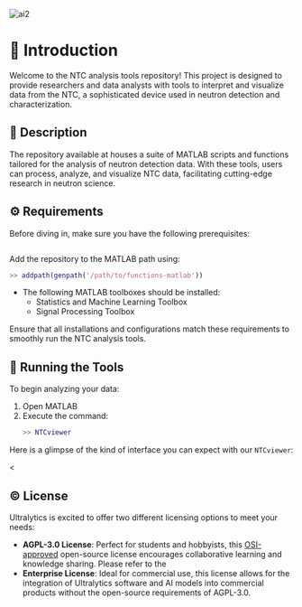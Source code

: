 
![ai2](https://github.com/user-attachments/assets/cf14dd70-1194-4b42-9bc5-3449761e2ceb)

# 🌟 Introduction

Welcome to the NTC analysis tools repository! This project is designed to provide researchers and data analysts with tools to interpret and visualize data from the NTC, a sophisticated device used in neutron detection and characterization.


## 📜 Description

The repository available at houses a suite of MATLAB scripts and functions tailored for the analysis of neutron detection data. With these tools, users can process, analyze, and visualize NTC data, facilitating cutting-edge research in neutron science.

## ⚙️ Requirements

Before diving in, make sure you have the following prerequisites:

  ```bash
  
  ```
  Add the repository to the MATLAB path using:
  ```matlab
  >> addpath(genpath('/path/to/functions-matlab'))
  ```
- The following MATLAB toolboxes should be installed:
  - Statistics and Machine Learning Toolbox
  - Signal Processing Toolbox

Ensure that all installations and configurations match these requirements to smoothly run the NTC analysis tools.

## 🏃 Running the Tools

To begin analyzing your data:

1. Open MATLAB
2. Execute the command:
   ```matlab
   >> NTCviewer
   ```

Here is a glimpse of the kind of interface you can expect with our `NTCviewer`:






<

## ©️ License

Ultralytics is excited to offer two different licensing options to meet your needs:

- **AGPL-3.0 License**: Perfect for students and hobbyists, this [OSI-approved](https://opensource.org/license) open-source license encourages collaborative learning and knowledge sharing. Please refer to the
- **Enterprise License**: Ideal for commercial use, this license allows for the integration of Ultralytics software and AI models into commercial products without the open-source requirements of AGPL-3.0. 



